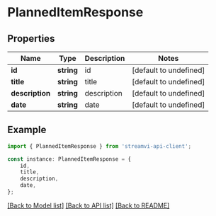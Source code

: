 # PlannedItemResponse


## Properties

Name | Type | Description | Notes
------------ | ------------- | ------------- | -------------
**id** | **string** | id | [default to undefined]
**title** | **string** | title | [default to undefined]
**description** | **string** | description | [default to undefined]
**date** | **string** | date | [default to undefined]

## Example

```typescript
import { PlannedItemResponse } from 'streamvi-api-client';

const instance: PlannedItemResponse = {
    id,
    title,
    description,
    date,
};
```

[[Back to Model list]](../README.md#documentation-for-models) [[Back to API list]](../README.md#documentation-for-api-endpoints) [[Back to README]](../README.md)
